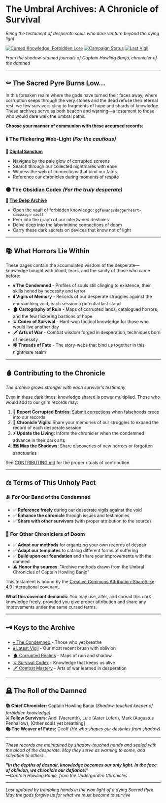 # The Umbral Archives: A Chronicle of Survival
*Being the testament of desperate souls who dare venture beyond the dying light*

[![Cursed Knowledge: Forbidden Lore](https://img.shields.io/badge/Cursed_Knowledge-Forbidden_Lore-8B0000.svg)](https://creativecommons.org/licenses/by-sa/4.0/)
[![Campaign Status](https://img.shields.io/badge/Status-Surviving_the_Darkness-crimson.svg)]()
[![Last Vigil](https://img.shields.io/badge/Last_Vigil-Session_0-grey.svg)]()

*From the shadow-stained journals of Captain Howling Banjo, chronicler of the damned*

---

## ⚰️ **The Sacred Pyre Burns Low...**

In this forsaken realm where the gods have turned their faces away, where corruption seeps through the very stones and the dead refuse their eternal rest, we few survivors cling to fragments of hope and shards of knowledge. These archives serve as both beacon and warning—a testament to those who would dare walk the umbral paths.

**Choose your manner of communion with these accursed records:**

### 🕯️ **The Flickering Web-Light** *(For the cautious)*
**🔗 [Digital Sanctum](https://ggfevans.github.io/daggerheart-campaign-vault)**
- Navigate by the pale glow of corrupted screens
- Search through our collected nightmares with ease  
- Witness the web of connections that bind our fates
- Reference our chronicles during moments of respite

### 🌑 **The Obsidian Codex** *(For the truly desperate)*
**🔗 [The Deep Archive](https://obsidian.md/web)**
- Open the vault of forbidden knowledge: `ggfevans/daggerheart-campaign-vault`
- Peer into the graph of our intertwined destinies
- Delve deep into the labyrinthine connections of doom
- Carry these dark secrets on devices that know not of light

---

## 📚 **What Horrors Lie Within**

These pages contain the accumulated wisdom of the desperate—knowledge bought with blood, tears, and the sanity of those who came before:

- **💀 The Condemned** - Profiles of souls still clinging to existence, their skills honed by necessity and terror
- **🕯️ Vigils of Memory** - Records of our desperate struggles against the encroaching void, each session a potential last stand
- **🏚️ Cartography of Ruin** - Maps of corrupted lands, catalogued horrors, and the few flickering bastions of hope
- **⚔️ Codex of Survival** - Hard-won tactical knowledge for those who would live another day
- **🗡️ Arts of War** - Combat wisdom forged in desperation, techniques born of necessity
- **🕸️ Threads of Fate** - The story-webs that bind us together in this nightmare realm

---

## 🩸 **Contributing to the Chronicle** 
*The archive grows stronger with each survivor's testimony*

Even in these dark times, knowledge shared is power multiplied. Those who would add to our grim records may:

1. **🚨 Report Corrupted Entries**: [Submit corrections](https://github.com/ggfevans/daggerheart-campaign-vault/issues) when falsehoods creep into our records
2. **📜 Chronicle Vigils**: Share your memories of our struggles to expand the record of each desperate session
3. **⚡ Update the Living**: Inform the chronicler when the condemned advance in their dark arts
4. **🗺️ Map the Shadows**: Share discoveries of new horrors or forgotten sanctuaries

See [CONTRIBUTING.md](CONTRIBUTING.md) for the proper rituals of contribution.

---

## ⚖️ **Terms of This Unholy Pact**

### 🫂 **For Our Band of the Condemned**
- ✅ **Reference freely** during our desperate vigils against the void
- ✅ **Enhance the chronicle** through issues and testimonies
- ✅ **Share with other survivors** (with proper attribution to the source)

### 🎲 **For Other Chroniclers of Doom**
- ✅ **Adopt our methods** for organizing your own records of despair
- ✅ **Adapt our templates** to catalog different forms of suffering
- ✅ **Build upon our foundation** and share your improvements with the damned
- ⚠️ **Honor thy sources**: "Archive methods drawn from the Umbral Chronicles of Captain Howling Banjo"

This testament is bound by the [Creative Commons Attribution-ShareAlike 4.0 International](LICENSE.md) covenant.

**What this covenant demands:** You may use, alter, and spread this dark knowledge freely, provided you give proper attribution and share any improvements under the same cursed terms.

---

## 🗝️ **Keys to the Archive**
- [💀 The Condemned](01-CHARACTERS/) - Those who yet breathe
- [🕯️ Latest Vigil](02-SESSIONS/) - Our most recent brush with oblivion
- [🏚️ Corrupted Realms](03-WORLD/) - Maps of ruin and shadow
- [⚔️ Survival Codex](04-RESOURCES/quick-rules.md) - Knowledge that keeps us alive
- [🗡️ Combat Mastery](06-RULES-MASTERY/) - Arts of war learned in desperation

---

## 🪦 **The Roll of the Damned**

**📚 Chief Chronicler:** Captain Howling Banjo *(Shadow-touched keeper of forbidden knowledge)*  
**⚔️ Fellow Survivors:** Andi (Vaerenth), Luie (Aster Luferi), Mark (Augustus Penhallow), [Other souls yet breathing]  
**🎭 The Weaver of Fates:** Geoff *(He who shapes our destinies from shadow)*

---

*These records are maintained by shadow-touched hands and sealed with the blood of the desperate. May they serve as warning to some, and salvation to others.*

***"In the depths of despair, knowledge becomes our only light. In the face of oblivion, we chronicle our defiance."***  
*—Captain Howling Banjo, from the Undergarden Chronicles*

---

*Last updated by trembling hands in the wan light of a dying Sacred Pyre*  
*May the gods forgive us for what we must become to survive*
